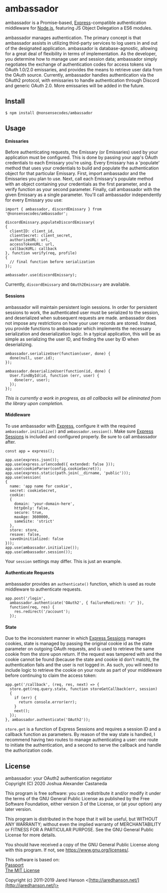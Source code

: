 # ambassador  

ambassador is a Promise-based, [Express](http://expressjs.com/)-compatible
authentication middleware for [Node.js](http://nodejs.org/), featuring JS
Object Delegation a ES6 modules.  

ambassador manages authentication. The primary concept is that ambassador
assists in utilizing third-party services to log users in and out of the
designated application. ambassador is database-agnostic, allowing for a
great deal of flexibility in terms of implementation. As the developer, you
determine how to manage user and session data; ambassador simply negotiates
the exchange of authentication codes for access tokens via OAuth 1.0/2.0
emissaries, and provides the means to retrieve user data from the OAuth
source. Currently, ambassador handles authentication via the OAuth2
protocol, with emissaries to handle authentication through Discord and
generic OAuth 2.0. More emissaries will be added in the future.  

## Install  

```
$ npm install @nonsensecodes/ambassador
```

## Usage  

#### Emissaries  

Before authenticating requests, the Emissary (or Emissaries) used by your
application must be configured. This is done by passing your app's OAuth
credentials to each Emissary you're using. Every Emissary has a 'populate'
method that uses your credentials to build and populate the authentication
object for that particular Emissary. First, import ambassador and the
Emissaries you plan to use. Next, call each Emissary's populate method with
an object containing your credentials as the first parameter, and a verify
function as your second parameter. Finally, call ambassador with the given
Emissary as a single parameter. You'll call ambassador independently for
every Emissary you use:  

```
import { ambassador, discordEmissary } from '@nonsensecodes/ambassador';

discordEmissary.populateDiscordEmissary(
{
  clientID: client_id,
  clientSecret: client_secret,
  authorizeURL: url,
  accessTokenURL: url,
  callbackURL: callback
}, function verify(req, profile)
{
  // final function before serialization
});

ambassador.use(discordEmissary);
```

Currently, `discordEmissary` and `OAuth2Emissary` are available.  

#### Sessions  

ambassador will maintain persistent login sessions.  In order for persistent
sessions to work, the authenticated user must be serialized to the session,
and deserialized when subsequent requests are made. ambassador does not
impose any restrictions on how your user records are stored. Instead, you
provide functions to ambassador which implements the necessary serialization
and deserialization logic.  In a typical application, this will be as simple
as serializing the user ID, and finding the user by ID when deserializing.  

```
ambassador.serializeUser(function(user, done) {
  done(null, user.id);
});

ambassador.deserializeUser(function(id, done) {
  User.findById(id, function (err, user) {
    done(err, user);
  });
});
```

*This is currently a work in progress, as all callbacks will be eliminated
from the library upon completion.*  

#### Middleware  

To use ambassador with [Express](http://expressjs.com/),
configure it with the required `ambassador.initialize()` and
`ambassador.session()`. Make sure [Express Sessions](https://github.com/expressjs/session)
is included and configured properly. Be sure to call ambassador after.  

```
const app = express();

app.use(express.json());
app.use(express.urlencoded({ extended: false }));
app.use(cookieParser(config.cookieSecret));
app.use(express.static(path.join(__dirname, 'public')));
app.use(session(
{
  name: 'app name for cookie',
  secret: cookieSecret,
  cookie:
  {
    domain: 'your-domain-here',
    httpOnly: false,
    secure: true,
    maxAge: 3600000,
    sameSite: 'strict'
  },
  store: store,
  resave: false,
  saveUninitialized: false
}));
app.use(ambassador.initialize());
app.use(ambassador.session());

```

Your `session` settings may differ. This is just an example.  

#### Authenticate Requests  

ambassador provides an `authenticate()` function, which is used as route
middleware to authenticate requests.  

```
app.post('/login', 
  ambassador.authenticate('OAuth2', { failureRedirect: '/' }),
  function(req, res) {
    res.redirect('/account');
  });
```

#### State  

Due to the inconsistent manner in which [Express Sessions](https://github.com/expressjs/session)
manages cookies, state is managed by passing the original cookie id as the
state parameter on outgoing OAuth requests, and is used to retrieve the same
cookie from the store upon return. If the request was tampered with and the
cookie cannot be found (because the state and cookie id don't match), the
authentication fails and the user is not logged in. As such, you will need
to include logic to retrieve the cookie on your route as part of your
middleware before continuing to claim the access token:  

```
app.get('/callback', (req, res, next) => {
  store.get(req.query.state, function storeGetCallback(err, session)
  {
    if (err) {
      return console.error(err);
    }
    next();
  });
}, ambassador.authenticate('OAuth2'));

```

`store.get` is a function of Express Sessions and requires a session ID and
a callback function as parameters. By reason of the way state is handled, I
recommend having two routes to manage authenticating a user: one route to
initiate the authentication, and a second to serve the callback and handle
the authorization code.  

## License

  ambassador: your OAuth2 authentication negotiator  
  Copyright (C) 2020  Joshua Alexander Castaneda  

  This program is free software: you can redistribute it and/or modify
  it under the terms of the GNU General Public License as published by
  the Free Software Foundation, either version 3 of the License, or
  (at your option) any later version.

  This program is distributed in the hope that it will be useful,
  but WITHOUT ANY WARRANTY; without even the implied warranty of
  MERCHANTABILITY or FITNESS FOR A PARTICULAR PURPOSE.  See the
  GNU General Public License for more details.

  You should have received a copy of the GNU General Public License
  along with this program.  If not, see <https://www.gnu.org/licenses/>.

  This software is based on:  
  [Passport](https://github.com/jaredhanson/passport)  
  [The MIT License](http://opensource.org/licenses/MIT)  

  Copyright (c) 2011-2019 Jared Hanson <[http://jaredhanson.net/](http://jaredhanson.net/)>
